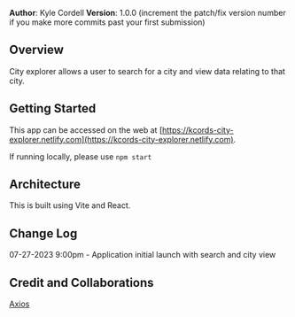 **Author**: Kyle Cordell
**Version**: 1.0.0 (increment the patch/fix version number if you make more commits past your first submission)

## Overview

City explorer allows a user to search for a city and view data relating to that city.

## Getting Started

This app can be accessed on the web at [https://kcords-city-explorer.netlify.com](https://kcords-city-explorer.netlify.com).

If running locally, please use `npm start`

## Architecture

This is built using Vite and React.

## Change Log

07-27-2023 9:00pm - Application initial launch with search and city view

## Credit and Collaborations
[Axios](https://axios-http.com/docs/)